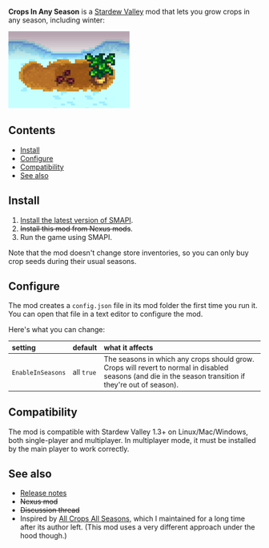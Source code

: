 **Crops In Any Season** is a [Stardew Valley](http://stardewvalley.net/) mod that lets you grow
crops in any season, including winter:

![](screenshot.png)

## Contents
* [Install](#install)
* [Configure](#configure)
* [Compatibility](#compatibility)
* [See also](#see-also)

## Install
1. [Install the latest version of SMAPI](https://smapi.io/).
2. ~~Install this mod from Nexus mods~~.
3. Run the game using SMAPI.

Note that the mod doesn't change store inventories, so you can only buy crop seeds during their
usual seasons.

## Configure
The mod creates a `config.json` file in its mod folder the first time you run it. You can open that
file in a text editor to configure the mod.

Here's what you can change:

setting              | default    | what it affects
:------------------- | :--------- | :------------------
`EnableInSeasons`    | all `true` | The seasons in which any crops should grow. Crops will revert to normal in disabled seasons (and die in the season transition if they're out of season).

## Compatibility
The mod is compatible with Stardew Valley 1.3+ on Linux/Mac/Windows, both single-player and
multiplayer. In multiplayer mode, it must be installed by the main player to work correctly.

## See also
* [Release notes](release-notes.md)
* ~~Nexus mod~~
* ~~Discussion thread~~
* Inspired by [All Crops All Seasons](https://www.nexusmods.com/stardewvalley/mods/170),
  which I maintained for a long time after its author left. (This mod uses a very different
  approach under the hood though.)
